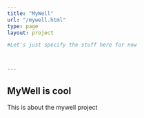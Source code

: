 ```yaml
---
title: "MyWell"
url: "/mywell.html"
type: page
layout: project

#Let's just specify the stuff here for now



---
```


## MyWell is cool

This is about the mywell project
